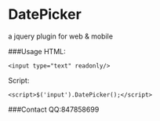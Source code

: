 # DatePicker
 a jquery plugin for web &amp; mobile
 
###Usage
 HTML:
 
  `<input type="text" readonly/>`


 Script:
 
  `<script>$('input').DatePicker();</script>`
  
  
###Contact 
    QQ:847858699
